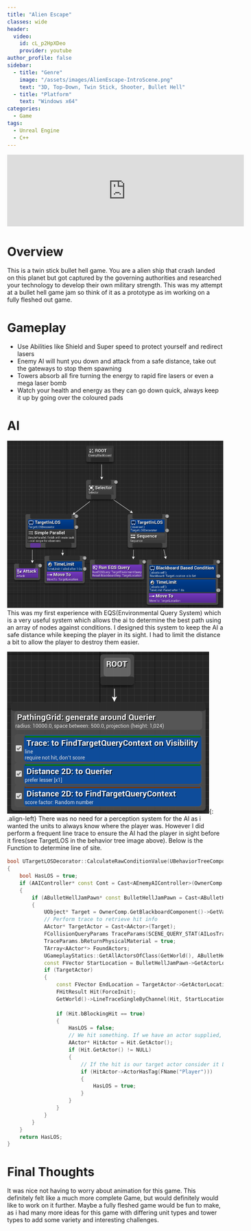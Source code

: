 ```yaml
---
title: "Alien Escape"
classes: wide
header:
  video:
    id: cL_p2HpXDeo
    provider: youtube
author_profile: false
sidebar:
  - title: "Genre"
    image: "/assets/images/AlienEscape-IntroScene.png"
    text: "3D, Top-Down, Twin Stick, Shooter, Bullet Hell"
  - title: "Platform"
    text: "Windows x64"
categories:
  - Game
tags:
  - Unreal Engine
  - C++
---
```

<iframe frameborder="0" src="https://itch.io/embed/1109423?bg_color=479b38&amp;fg_color=8c1090&amp;link_color=5bfaf7&amp;border_color=333333" width="552" height="167"><a href="https://kayofways.itch.io/alien-escape">Alien Escape by KayOfWays</a></iframe>

# Overview
This is a twin stick bullet hell game. You are a alien ship that crash landed on this planet but got captured by the governing authorities and researched your technology to develop their own military strength.
This was my attempt at a bullet hell game jam so think of it as a prototype as im working on a fully fleshed out game.

# Gameplay
- Use Abilities like Shield and Super speed to protect yourself and redirect lasers
- Enemy AI will hunt you down and attack from a safe distance, take out the gateways to stop them spawning 
- Towers absorb all fire turning the energy to rapid fire lasers or even a mega laser bomb
- Watch your health and energy as they can go down quick, always keep it up by going over the coloured pads

# AI
![Behavior Tree](/assets/images/AlienEscape-BT.png)
This was my first experience with EQS(Environmental Query System) which is a very useful system which allows the ai to determine the best path using an array of nodes against conditions.
I designed this system to keep the AI a safe distance while keeping the player in its sight.
I had to limit the distance a bit to allow the player to destroy them easier. 

![EQS Diagram](/assets/images/AlienEscape-EQS.png){: .align-left}
There was no need for a perception system for the AI as i wanted the units to always know where the player was.
However I did perform a frequent line trace to ensure the AI had the player in sight before it fires(see TargetLOS in the behavior tree image above).
Below is the Function to determine line of site.
```c++
bool UTargetLOSDecorator::CalculateRawConditionValue(UBehaviorTreeComponent& OwnerComp, uint8* NodeMemory) const
{
	bool HasLOS = true;
	if (AAIController* const Cont = Cast<AEnemyAIController>(OwnerComp.GetAIOwner()))
	{
		if (ABulletHellJamPawn* const BulletHellJamPawn = Cast<ABulletHellJamPawn>(Cont->GetPawn()))
		{	
			UObject* Target = OwnerComp.GetBlackboardComponent()->GetValueAsObject(TargetKey.SelectedKeyName);
			// Perform trace to retrieve hit info
			AActor* TargetActor = Cast<AActor>(Target);
			FCollisionQueryParams TraceParams(SCENE_QUERY_STAT(AILosTrace), true, OwnerComp.GetOwner());
			TraceParams.bReturnPhysicalMaterial = true;
			TArray<AActor*> FoundActors;
			UGameplayStatics::GetAllActorsOfClass(GetWorld(), ABulletHellJamProjectile::StaticClass(), FoundActors);
			const FVector StartLocation = BulletHellJamPawn->GetActorLocation();
			if (TargetActor)
			{
				const FVector EndLocation = TargetActor->GetActorLocation();
				FHitResult Hit(ForceInit);
				GetWorld()->LineTraceSingleByChannel(Hit, StartLocation, EndLocation, ECC_Visibility, TraceParams);
				
				if (Hit.bBlockingHit == true)
				{
					HasLOS = false;
					// We hit something. If we have an actor supplied, just check if the hit actor is an enemy. If it is consider that 'has LOS'
					AActor* HitActor = Hit.GetActor();
					if (Hit.GetActor() != NULL)
					{
						// If the hit is our target actor consider it LOS
						if (HitActor->ActorHasTag(FName("Player")))
						{
							HasLOS = true;
						}
					}
				}
			}
		}
	}
	return HasLOS;
}
```

# Final Thoughts
It was nice not having to worry about animation for this game. This definitely felt like a much more complete Game, but would definitely would like to work on it further.
Maybe a fully fleshed game would be fun to make, as i had many more ideas for this game with differing unit types and tower types to add some variety and interesting challenges.